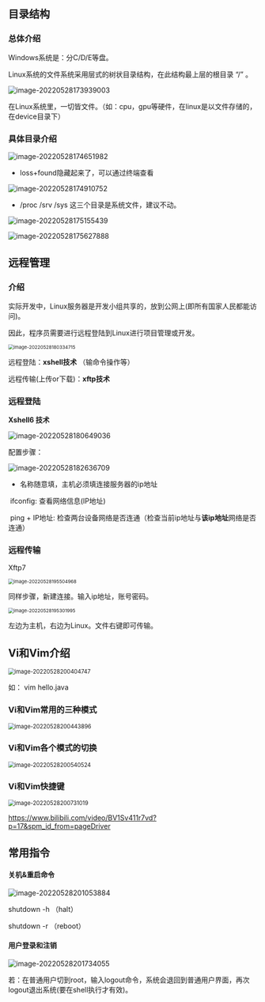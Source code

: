 ## 目录结构

### 总体介绍

Windows系统是：分C/D/E等盘。 

Linux系统的文件系统采用层式的树状目录结构，在此结构最上层的根目录 “/” 。

![image-20220528173939003](C:\Users\10275\AppData\Roaming\Typora\typora-user-images\image-20220528173939003.png)



在Linux系统里，一切皆文件。（如：cpu，gpu等硬件，在linux是以文件存储的，在device目录下）



### 具体目录介绍

![image-20220528174651982](C:\Users\10275\AppData\Roaming\Typora\typora-user-images\image-20220528174651982.png)

- loss+found隐藏起来了，可以通过终端查看

![image-20220528174910752](C:\Users\10275\AppData\Roaming\Typora\typora-user-images\image-20220528174910752.png)

- /proc /srv /sys 这三个目录是系统文件，建议不动。

![image-20220528175155439](C:\Users\10275\AppData\Roaming\Typora\typora-user-images\image-20220528175155439.png)

![image-20220528175627888](C:\Users\10275\AppData\Roaming\Typora\typora-user-images\image-20220528175627888.png)





## 远程管理

### 介绍

实际开发中，Linux服务器是开发小组共享的，放到公网上(即所有国家人民都能访问)。

因此，程序员需要进行远程登陆到Linux进行项目管理或开发。

<img src="C:\Users\10275\AppData\Roaming\Typora\typora-user-images\image-20220528180334715.png" alt="image-20220528180334715" style="zoom:67%;" />

远程登陆：**xshell技术** （输命令操作等）

远程传输(上传or下载)：**xftp技术**



###  远程登陆

**Xshell6 技术**

![image-20220528180649036](C:\Users\10275\AppData\Roaming\Typora\typora-user-images\image-20220528180649036.png)

配置步骤：

![image-20220528182636709](C:\Users\10275\AppData\Roaming\Typora\typora-user-images\image-20220528182636709.png)

- 名称随意填，主机必须填连接服务器的ip地址

​		ifconfig: 查看网络信息(IP地址)

​		ping + IP地址: 检查两台设备网络是否连通（检查当前ip地址与**该ip地址**网络是否连通） 



### 远程传输

Xftp7

<img src="C:\Users\10275\AppData\Roaming\Typora\typora-user-images\image-20220528195504968.png" alt="image-20220528195504968" style="zoom:67%;" />

同样步骤，新建连接。输入ip地址，账号密码。

<img src="C:\Users\10275\AppData\Roaming\Typora\typora-user-images\image-20220528195301995.png" alt="image-20220528195301995" style="zoom:67%;" />

左边为主机，右边为Linux。文件右键即可传输。



## Vi和Vim介绍

<img src="C:\Users\10275\AppData\Roaming\Typora\typora-user-images\image-20220528200404747.png" alt="image-20220528200404747" style="zoom:80%;" />

如： vim hello.java



### Vi和Vim常用的三种模式

<img src="C:\Users\10275\AppData\Roaming\Typora\typora-user-images\image-20220528200443896.png" alt="image-20220528200443896" style="zoom:80%;" />



### Vi和Vim各个模式的切换

<img src="C:\Users\10275\AppData\Roaming\Typora\typora-user-images\image-20220528200540524.png" alt="image-20220528200540524" style="zoom: 80%;" />



### Vi和Vim快捷键

<img src="C:\Users\10275\AppData\Roaming\Typora\typora-user-images\image-20220528200731019.png" alt="image-20220528200731019" style="zoom:80%;" />

https://www.bilibili.com/video/BV1Sv411r7vd?p=17&spm_id_from=pageDriver



## 常用指令



#### 关机&重启命令

![image-20220528201053884](C:\Users\10275\AppData\Roaming\Typora\typora-user-images\image-20220528201053884.png)

shutdown -h （halt）

shutdown -r  （reboot）



#### 用户登录和注销

![image-20220528201734055](C:\Users\10275\AppData\Roaming\Typora\typora-user-images\image-20220528201734055.png)

若：在普通用户切到root，输入logout命令，系统会退回到普通用户界面，再次logout退出系统(要在shell执行才有效)。


